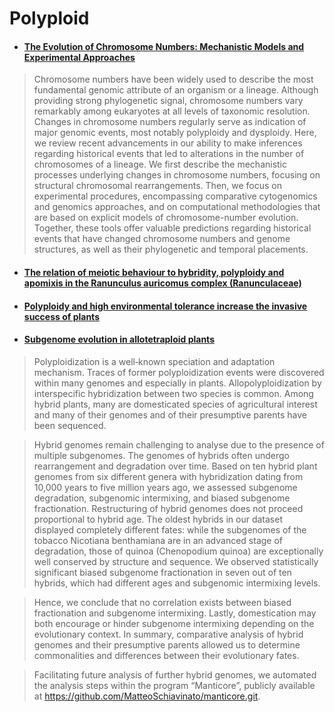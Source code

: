 # Polyploid



- #### [The Evolution of Chromosome Numbers: Mechanistic Models and Experimental Approaches](https://academic.oup.com/gbe/article/13/2/evaa220/5923296)



> Chromosome numbers have been widely used to describe the most fundamental genomic attribute of an organism or a lineage. Although providing strong phylogenetic signal, chromosome numbers vary remarkably among eukaryotes at all levels of taxonomic resolution. Changes in chromosome numbers regularly serve as indication of major genomic events, most notably polyploidy and dysploidy. Here, we review recent advancements in our ability to make inferences regarding historical events that led to alterations in the number of chromosomes of a lineage. We first describe the mechanistic processes underlying changes in chromosome numbers, focusing on structural chromosomal rearrangements. Then, we focus on experimental procedures, encompassing comparative cytogenomics and genomics approaches, and on computational methodologies that are based on explicit models of chromosome-number evolution. Together, these tools offer valuable predictions regarding historical events that have changed chromosome numbers and genome structures, as well as their phylogenetic and temporal placements.





- #### [The relation of meiotic behaviour to hybridity, polyploidy and apomixis in the Ranunculus auricomus complex (Ranunculaceae)](https://bmcplantbiol.biomedcentral.com/articles/10.1186/s12870-020-02654-3)

- #### [Polyploidy and high environmental tolerance increase the invasive success of plants](https://link.springer.com/article/10.1007/s10265-020-01236-6)


- #### [Subgenome evolution in allotetraploid plants](https://onlinelibrary.wiley.com/doi/pdf/10.1111/tpj.15190)


> Polyploidization is a well‐known speciation and adaptation mechanism. Traces of former polyploidization events were discovered within many genomes and especially in plants. Allopolyploidization by interspecific hybridization between two species is common. Among hybrid plants, many are domesticated species of agricultural interest and many of their genomes and of their presumptive parents have been sequenced. 


> Hybrid genomes remain challenging to analyse due to the presence of multiple subgenomes. The genomes of hybrids often undergo rearrangement and degradation over time. Based on ten hybrid plant genomes from six different genera with hybridization dating from 10,000 years to five million years ago, we assessed subgenome degradation, subgenomic intermixing, and biased subgenome fractionation. Restructuring of hybrid genomes does not proceed proportional to hybrid age. The oldest hybrids in our dataset displayed completely different fates: while the subgenomes of the tobacco Nicotiana benthamiana are in an advanced stage of degradation, those of quinoa (Chenopodium quinoa) are exceptionally well conserved by structure and sequence. We observed statistically significant biased subgenome fractionation in seven out of ten hybrids, which had different ages and subgenomic intermixing levels. 


> Hence, we conclude that no correlation exists between biased fractionation and subgenome intermixing. Lastly, domestication may both encourage or hinder subgenome intermixing depending on the evolutionary context. In summary, comparative analysis of hybrid genomes and their presumptive parents allowed us to determine commonalities and differences between their evolutionary fates. 


> Facilitating future analysis of further hybrid genomes, we automated the analysis steps within the program “Manticore”, publicly available at https://github.com/MatteoSchiavinato/manticore.git.
